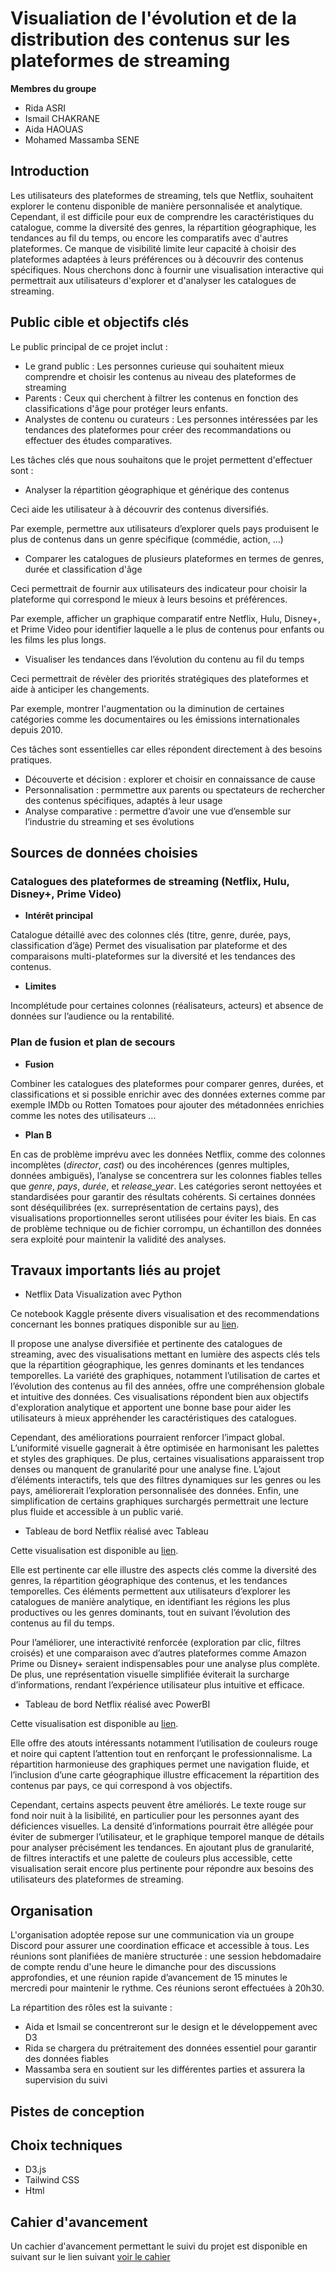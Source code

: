 # Visualiation de l'évolution et de la distribution des contenus sur les plateformes de streaming

**Membres du groupe**
- Rida ASRI
- Ismail CHAKRANE
- Aida HAOUAS
- Mohamed Massamba SENE

## Introduction
Les utilisateurs des plateformes de streaming, tels que Netflix, souhaitent explorer le contenu disponible de manière personnalisée et analytique. Cependant, il est difficile pour eux de comprendre les caractéristiques du catalogue, comme la diversité des genres, la répartition géographique, les tendances au fil du temps, ou encore les comparatifs avec d'autres plateformes. Ce manque de visibilité limite leur capacité à choisir des plateformes adaptées à leurs préférences ou à découvrir des contenus spécifiques.
Nous cherchons donc à fournir une visualisation interactive  qui permettrait aux utilisateurs d'explorer et d'analyser les catalogues de streaming.

## Public cible et objectifs clés
Le public principal de ce projet inclut :

- Le grand public : Les personnes curieuse qui souhaitent mieux comprendre et choisir les contenus au niveau des plateformes de streaming
- Parents : Ceux qui cherchent à filtrer les contenus en fonction des classifications d'âge pour protéger leurs enfants.
- Analystes de contenu ou curateurs : Les personnes intéressées par les tendances des plateformes pour créer des recommandations ou effectuer des études comparatives.

Les tâches clés que nous souhaitons que le projet permettent d'effectuer sont :
- Analyser la répartition géographique et générique des contenus

Ceci aide les utilisateur à à découvrir des contenus diversifiés.

Par exemple, permettre aux utilisateurs d’explorer quels pays produisent le plus de contenus dans un genre spécifique (commédie, action, ...)

- Comparer les catalogues de plusieurs plateformes en termes de genres, durée et classification d'âge

Ceci permettrait de fournir aux utilisateurs des indicateur pour choisir la plateforme qui correspond le mieux à leurs besoins et préférences.

Par exemple, afficher un graphique comparatif entre Netflix, Hulu, Disney+, et Prime Video pour identifier laquelle a le plus de contenus pour enfants ou les films les plus longs.

- Visualiser les tendances dans l’évolution du contenu au fil du temps

Ceci permettrait de révèler des priorités stratégiques des plateformes et aide à anticiper les changements.

Par exemple, montrer l'augmentation ou la diminution de certaines catégories comme les documentaires ou les émissions internationales depuis 2010.

Ces tâches sont essentielles car elles répondent directement à des besoins pratiques.

- Découverte et décision : explorer et choisir en connaissance de cause
- Personnalisation : permmettre aux parents ou spectateurs de rechercher des contenus spécifiques, adaptés à leur usage
- Analyse comparative : permettre d’avoir une vue d’ensemble sur l’industrie du streaming et ses évolutions

## Sources de données choisies

### Catalogues des plateformes de streaming (Netflix, Hulu, Disney+, Prime Video)

- **Intérêt principal**

Catalogue détaillé avec des colonnes clés (titre, genre, durée, pays, classification d’âge)
Permet des visualisation par plateforme et des comparaisons multi-plateformes sur la diversité et les tendances des contenus.

- **Limites**

Incomplétude pour certaines colonnes (réalisateurs, acteurs) et absence de données sur l’audience ou la rentabilité.

### Plan de fusion et plan de secours

- **Fusion**

Combiner les catalogues des plateformes pour comparer genres, durées, et classifications et si possible enrichir avec des données externes comme par exemple IMDb ou Rotten Tomatoes pour ajouter des métadonnées enrichies comme les notes des utilisateurs ...

- **Plan B**

En cas de problème imprévu avec les données Netflix, comme des colonnes incomplètes (*director*, *cast*) ou des incohérences (genres multiples, données ambiguës), l’analyse se concentrera sur les colonnes fiables telles que *genre*, *pays*, *durée*, et *release_year*. Les catégories seront nettoyées et standardisées pour garantir des résultats cohérents. Si certaines données sont déséquilibrées (ex. surreprésentation de certains pays), des visualisations proportionnelles seront utilisées pour éviter les biais. En cas de problème technique ou de fichier corrompu, un échantillon des données sera exploité pour maintenir la validité des analyses.

## Travaux importants liés au projet

- Netflix Data Visualization avec Python

Ce notebook Kaggle présente divers visualisation et des recommendations concernant les bonnes pratiques disponible sur au [lien](https://www.kaggle.com/code/joshuaswords/netflix-data-visualization).

Il propose une analyse diversifiée et pertinente des catalogues de streaming, avec des visualisations mettant en lumière des aspects clés tels que la répartition géographique, les genres dominants et les tendances temporelles. La variété des graphiques, notamment l’utilisation de cartes et l’évolution des contenus au fil des années, offre une compréhension globale et intuitive des données. Ces visualisations répondent bien aux objectifs d'exploration analytique et apportent une bonne base pour aider les utilisateurs à mieux appréhender les caractéristiques des catalogues.

Cependant, des améliorations pourraient renforcer l’impact global. L’uniformité visuelle gagnerait à être optimisée en harmonisant les palettes et styles des graphiques. De plus, certaines visualisations apparaissent trop denses ou manquent de granularité pour une analyse fine. L’ajout d’éléments interactifs, tels que des filtres dynamiques sur les genres ou les pays, améliorerait l’exploration personnalisée des données. Enfin, une simplification de certains graphiques surchargés permettrait une lecture plus fluide et accessible à un public varié.

- Tableau de bord Netflix réalisé avec Tableau

Cette visualisation est disponible au [lien](https://public.tableau.com/app/profile/gulshan.gedam/viz/NetflixProject-TableauDashboard/Netflix?publish=yes).

Elle est pertinente car elle illustre des aspects clés comme la diversité des genres, la répartition géographique des contenus, et les tendances temporelles. Ces éléments permettent aux utilisateurs d’explorer les catalogues de manière analytique, en identifiant les régions les plus productives ou les genres dominants, tout en suivant l’évolution des contenus au fil du temps.

Pour l’améliorer, une interactivité renforcée (exploration par clic, filtres croisés) et une comparaison avec d’autres plateformes comme Amazon Prime ou Disney+ seraient indispensables pour une analyse plus complète. De plus, une représentation visuelle simplifiée éviterait la surcharge d’informations, rendant l’expérience utilisateur plus intuitive et efficace.

- Tableau de bord Netflix réalisé avec PowerBI

Cette visualisation est disponible au [lien](https://buymeacoffee.com/jiejenn/e/131884).

Elle offre des atouts intéressants notamment l’utilisation de couleurs rouge et noire qui captent l’attention tout en renforçant le professionnalisme. La répartition harmonieuse des graphiques permet une navigation fluide, et l’inclusion d’une carte géographique illustre efficacement la répartition des contenus par pays, ce qui correspond à vos objectifs.  

Cependant, certains aspects peuvent être améliorés. Le texte rouge sur fond noir nuit à la lisibilité, en particulier pour les personnes ayant des déficiences visuelles. La densité d’informations pourrait être allégée pour éviter de submerger l’utilisateur, et le graphique temporel manque de détails pour analyser précisément les tendances. En ajoutant plus de granularité, de filtres interactifs et une palette de couleurs plus accessible, cette visualisation serait encore plus pertinente pour répondre aux besoins des utilisateurs des plateformes de streaming.

## Organisation
L'organisation adoptée repose sur une communication via un groupe Discord pour assurer une coordination efficace et accessible à tous. Les réunions sont planifiées de manière structurée : une session hebdomadaire de compte rendu d'une heure le dimanche pour des discussions approfondies, et une réunion rapide d’avancement de 15 minutes le mercredi pour maintenir le rythme. Ces réunions seront effectuées à 20h30.

La répartition des rôles est la suivante :
- Aida et Ismail se concentreront sur le design et le développement avec D3 
- Rida se chargera du prétraitement des données essentiel pour garantir des données fiables
- Massamba sera en soutient sur les différentes parties et assurera la supervision du suivi

## Pistes de conception

## Choix techniques

- D3.js
- Tailwind CSS
- Html

## Cahier d'avancement

Un cachier d'avancement permettant le suivi du projet est disponible en suivant sur le lien suivant [voir le cahier](https://docs.google.com/document/d/1OSPjtboN29_386HHnLslqIUPYdWn3UbKAYVxVNWTt7s/edit?tab=t.0#heading=h.b7mly7b1dew9)
